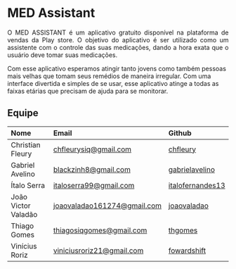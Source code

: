 # MED Assistant

<p align="justify">O MED ASSISTANT é um aplicativo gratuito disponível na plataforma de vendas da Play store. O objetivo do aplicativo é ser utilizado como um assistente com o controle das suas medicações, dando a hora exata que o usuário deve tomar suas medicações.</p>
Com esse aplicativo esperamos atingir tanto jovens como também pessoas mais velhas que tomam seus remédios de maneira irregular. Com uma interface divertida e simples de se usar, esse aplicativo atinge a todas as faixas etárias que precisam de ajuda para se monitorar.


## Equipe

|**Nome**|**Email**|**Github**|
|:-|:-|:-|
|Christian Fleury|chfleurysiq@gmail.com|[chfleury](https://github.com/chfleury)|
|Gabriel Avelino|blackzinh8@gmail.com|[gabrielavelino](https://github.com/gabrielavelino)|
|Ítalo Serra|italoserra99@gmail.com|[italofernandes13](https://github.com/italofernandes13)|
|João Victor Valadão|joaovaladao161274@gmail.com|[joaovaladao](https://github.com/joaovaladao)|
|Thiago Gomes|thiagosiqgomes@gmail.com|[thgomes](https://github.com/thgomes)|
|Vinícius Roriz|viniciusroriz21@gmail.com|[fowardshift](https://github.com/fowardshift)|